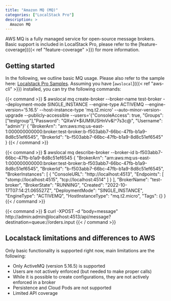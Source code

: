 ```yaml
---
title: "Amazon MQ (MQ)"
categories: ["LocalStack Pro"]
description: >
  Amazon MQ
---
```


AWS MQ is a fully managed service for open-source message brokers.
Basic support is included in LocalStack Pro, please refer to the [feature-coverage]({{< ref "feature-coverage" >}}) for more information.

## Getting started
In the following, we outline basic MQ usage. Please also refer to the sample here: [Localstack Pro Samples](https://github.com/localstack/localstack-pro-samples/tree/master/mq-broker).
Assuming you have [`awslocal`]({{< ref "aws-cli" >}}) installed, you can try the following commands:

{{< command >}}
$ awslocal mq create-broker --broker-name test-broker --deployment-mode SINGLE_INSTANCE --engine-type ACTIVEMQ --engine-version='5.16.5' --host-instance-type 'mq.t2.micro' --auto-minor-version-upgrade --publicly-accessible --users='{"ConsoleAccess": true, "Groups": ["testgroup"],"Password": "QXwV*$iUM9USHnVv&!^7s3c@", "Username": "admin"}'
{
    "BrokerArn": "arn:aws:mq:us-east-1:000000000000:broker:test-broker:b-f503abb7-66bc-47fb-b1a9-8d8c51ef6545",
    "BrokerId": "b-f503abb7-66bc-47fb-b1a9-8d8c51ef6545"
}
{{< / command >}}

{{< command >}}
$ awslocal mq describe-broker --broker-id b-f503abb7-66bc-47fb-b1a9-8d8c51ef6545
{
    "BrokerArn": "arn:aws:mq:us-east-1:000000000000:broker:test-broker:b-f503abb7-66bc-47fb-b1a9-8d8c51ef6545",
    "BrokerId": "b-f503abb7-66bc-47fb-b1a9-8d8c51ef6545",
    "BrokerInstances": [
        {
            "ConsoleURL": "http://localhost:4513",
            "Endpoints": [
                "stomp://localhost:4515",
                "tcp://localhost:4514"
            ]
        }
    ],
    "BrokerName": "test-broker",
    "BrokerState": "RUNNING",
    "Created": "2022-10-17T07:14:21.065527Z",
    "DeploymentMode": "SINGLE_INSTANCE",
    "EngineType": "ACTIVEMQ",
    "HostInstanceType": "mq.t2.micro",
    "Tags": {}
}
{{< / command >}}

{{< command >}}
$ curl -XPOST -d "body=message" http://admin:admin@localhost:4513/api/message\?destination\=queue://orders.input
{{< / command >}}


## Localstack limitations and differences to AWS
Only basic functionality is supported right now, main limitations are the following:
* Only ActiveMQ (version 5.16.5) is supported
* Users are not actively enforced (but needed to make proper calls)
* While it is possible to create configurations, they are not actively enforced in a broker
* Persistence and Cloud Pods are not supported
* Limited API coverage